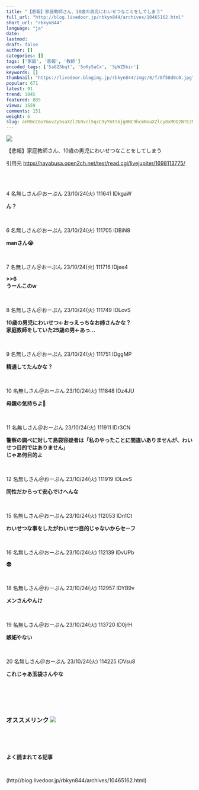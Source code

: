 ```yaml
---
title: "【悲報】家庭教師さん、10歳の男児にわいせつなことをしてしまう"
full_url: "http://blog.livedoor.jp/rbkyn844/archives/10465162.html"
short_url: "rbkyn844"
language: "ja"
date: 
lastmod: 
draft: false
author: []
categories: []
tags: ['家庭', '悲報', '教師']
encoded_tags: ['5a625bqt', '5oKy5aCx', '5pWZ5bir']
keywords: []
thumbnail: "https://livedoor.blogimg.jp/rbkyn844/imgs/8/f/8f58d0c0.jpg"
popular: 671
latest: 91
trend: 1845
featured: 885
views: 1559
comments: 151
weight: 6
slug: aHR0cC8vYmxvZy5saXZlZG9vci5qcC9yYmt5bjg0NC9hcmNoaXZlcy8xMDQ2NTE2Mi5odG1s
---
```


![](https://livedoor.blogimg.jp/rbkyn844/imgs/8/f/8f58d0c0.jpg)

<div><p>【悲報】家庭教師さん、10歳の男児にわいせつなことをしてしまう</p><p>引用元 <a href='https//hayabusa.open2ch.net/test/read.cgi/livejupiter/1698113775/' target='_blank' title=''>https//hayabusa.open2ch.net/test/read.cgi/livejupiter/1698113775/ </a> </p><br> <br> <p class='res1'>4 名無しさん＠おーぷん 23/10/24(火) 111641 IDkgaW </p> <p class='res2'><b> ん？ </b></p><br> <p class='res1'>6 名無しさん＠おーぷん 23/10/24(火) 111705 IDBiN8 </p> <p class='res2'><b> manさん😭</b></p><br> <p class='res1'>7 名無しさん＠おーぷん 23/10/24(火) 111716 IDjee4 </p> <p class='res2'><b> >>6<br>うーんこのw </b></p><br> <p class='res1'>8 名無しさん＠おーぷん 23/10/24(火) 111749 IDLovS </p> <p class='res2'><b> 10歳の男児にわいせつ←おっえっちなお姉さんかな？<br>家庭教師をしていた25歳の男←あっ… </b></p><br> <p class='no-pc'></p> <p class='res1'>9 名無しさん＠おーぷん 23/10/24(火) 111751 IDggMP </p> <p class='res2'><b> 精通してたんかな？ </b></p><br> <p class='res1'>10 名無しさん＠おーぷん 23/10/24(火) 111848 IDz4JU </p> <p class='res2'><b> 母親の気持ちよ🥴</b></p><br> <p class='res1'>11 名無しさん＠おーぷん 23/10/24(火) 111911 IDr3CN </p> <p class='res2'><b> 警察の調べに対して島袋容疑者は「私のやったことに間違いありませんが、わいせつ目的ではありません」<br>じゃあ何目的よ </b></p><br> <p class='res1'>12 名無しさん＠おーぷん 23/10/24(火) 111919 IDLovS </p> <p class='res2'><b> 同性だからって安心でけへんな </b></p><br> <p class='res1'>15 名無しさん＠おーぷん 23/10/24(火) 112053 IDn1Ct </p> <p class='res2'><b> わいせつな事をしたがわいせつ目的じゃないからセーフ </b></p><br> <p class='res1'>16 名無しさん＠おーぷん 23/10/24(火) 112139 IDvUPb </p> <p class='res2'><b>😨</b></p><br> <p class='res1'>18 名無しさん＠おーぷん 23/10/24(火) 112957 IDYB9v </p> <p class='res2'><b> メンさんやんけ </b></p><br> <p class='res1'>19 名無しさん＠おーぷん 23/10/24(火) 113720 ID0jrH </p> <p class='res2'><b> 嫉妬やない </b></p><br> <p class='res1'>20 名無しさん＠おーぷん 23/10/24(火) 114225 IDVsu8 </p> <p class='res2'><b> これじゃあ玉袋さんやな </b></p><br> <p id='5077e33f033c4e934bb013c7c4eb8bbd'> </p><br> <br> <p class='no-pc'></p> <h3 class='linkh'>オススメリンク <img src='http//blog.livedoor.jp/rbkyn844/ftp/fusagikom-fikergh.png'></h3> <p class='link2'> </p><br> <p class='no-pc'></p> <p class='no-pc'><br><p><b>よく読まれてる記事</b></p><br></p> </div>

(http//blog.livedoor.jp/rbkyn844/archives/10465162.html)
